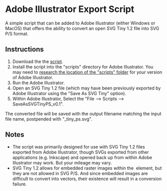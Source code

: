 # Adobe Illustrator Export Script

A simple script that can be added to Adobe Illustrator (either Windows or MacOS) that offers the ability to convert an open SVG Tiny 1.2 file into SVG P/S format.

## Instructions

1. Download the the [script](https://github.com/authindicators/svg-ps-converters/blob/master/illustrator-script/SaveAsSVGTinyPS_v0.1.jsx).
1. Install the script into the "scripts" directory for Adobe Illustrator.  You may need to [research the location of the "scripts" folder](https://illustrator-scripting-guide.readthedocs.io/introduction/executingScripts/#installing-scripts-in-the-scripts-menu) for your version of Adobe Illustrator. 
1. Run the Adobe Illustrator.
1. Open an SVG Tiny 1.2 file (which may have been previously exported by Adobe Illustrator using the "Save As SVG Tiny" option).
1. Within Adobe Illustrator, Select the "File --> Scripts --> SaveAsSVGTinyPS_v0.1".

The converted file will be saved with the output filename matching the input file name, postpended with "\_tiny_ps.svg".

## Notes

- The script was primarily designed for use with SVG Tiny 1.2 files exported from Adobe Illustrator, though SVGs exported from other applications (e.g. Inkscape) and opened back up from within Adobe Illustrator may work.  But your mileage may vary.
- SVG Tiny 1.2 allows for embedded raster images within the <image> element, but they are not allowed in SVG P/S.  And since embedded images are difficult to convert into vectors, their existence will result in a conversion failure.


